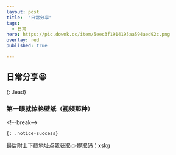 ```yaml
---
layout: post
title:  "日常分享"
tags:
  - 日常
hero: https://pic.downk.cc/item/5eec3f1914195aa594aed92c.png
overlay: red
published: true

---
```

## 日常分享😀
{: .lead}
### 第一眼就惊艳壁纸（视频那种）
<!–-break-–>

<!-- 视频云 -->
<div id="player1"></div>
<div id="player2"></div>
<div id="player3"></div>
<div id="player4"></div>
<div id="player5"></div>

<style type="text/css">
.doge-player-container {
    margin: 5px;
}
</style>

<script type="text/javascript" src="https://player.dogecloud.com/js/loader"></script>
<script type="text/javascript">
var player1 = new DogePlayer({
    container: document.getElementById('player'),
    userId: 779,
    vcode: '7c2bd1fbbac0ce02',
    autoPlay: false
});
var player2 = new DogePlayer({
    container: document.getElementById('player'),
    userId: 779,
    vcode: '7c960baf500bcd14',
    autoPlay: false
});
var player3 = new DogePlayer({
    container: document.getElementById('player'),
    userId: 779,
    vcode: '74836507b2616990',
    autoPlay: false
});
var player4 = new DogePlayer({
    container: document.getElementById('player'),
    userId: 779,
    vcode: '36b921d70c0031fa',
    autoPlay: false
});
var player5 = new DogePlayer({
    container: document.getElementById('player'),
    userId: 779,
    vcode: '66d7f3e5e428cf61',
    autoPlay: false
});
</script>





`{: .notice-success}`

最后附上下载地址[点我获取](https://pan.baidu.com/s/1p0aEHpjqQQoTamAX-9RbBA)👉提取码：xskg
 
